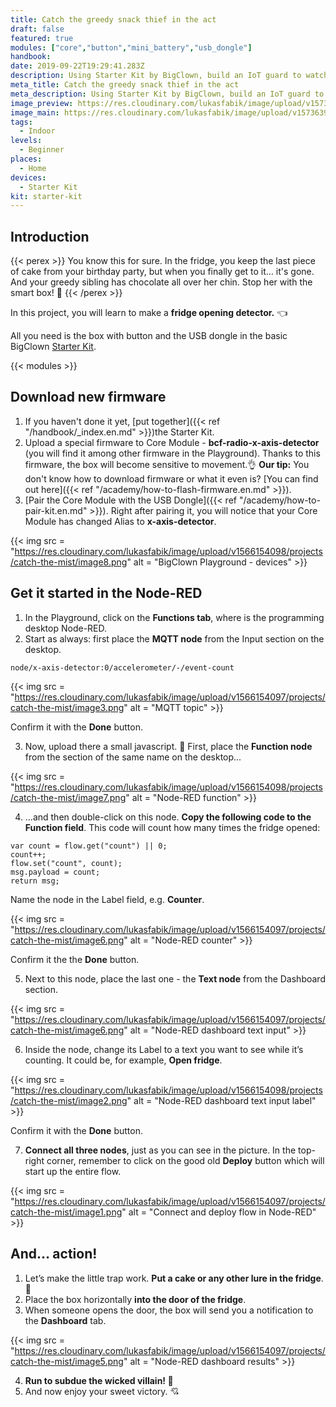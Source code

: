 ```yaml
---
title: Catch the greedy snack thief in the act
draft: false
featured: true
modules: ["core","button","mini_battery","usb_dongle"]
handbook:
date: 2019-09-22T19:29:41.283Z
description: Using Starter Kit by BigClown, build an IoT guard to watch over your food in the fridge. We have prepared an easy-to-follow instructions to do that.
meta_title: Catch the greedy snack thief in the act
meta_description: Using Starter Kit by BigClown, build an IoT guard to watch over your food in the fridge. We have prepared an easy-to-follow instructions to do that.
image_preview: https://res.cloudinary.com/lukasfabik/image/upload/v1573639706/projects/Catch-the-greedy-snack-thief-in-the-act/hardwario-ilustrace-zjisttim-jak-velka-zima-je-v-lednici.png
image_main: https://res.cloudinary.com/lukasfabik/image/upload/v1573639706/projects/Catch-the-greedy-snack-thief-in-the-act/hardwario-ilustrace-zjisttim-jak-velka-zima-je-v-lednici.png
tags:
  - Indoor
levels:
  - Beginner
places:
  - Home
devices:
  - Starter Kit
kit: starter-kit
---
```


## Introduction

{{< perex >}}
You know this for sure. In the fridge, you keep the last piece of cake from your birthday party, but when you finally get to it… it's gone. And your greedy sibling has chocolate all over her chin. Stop her with the smart box! 🎂
{{< /perex >}}

In this project, you will learn to make a **fridge opening detector.** 👈

All you need is the box with button and the USB dongle in the basic BigClown [Starter Kit](https://shop.bigclown.com/starter-kit/).

{{< modules >}}

##  Download new firmware

1. If you haven't done it yet, [put together]({{< ref "/handbook/_index.en.md" >}})the Starter Kit.
2. Upload a special firmware to Core Module - **bcf-radio-x-axis-detector** (you will find it among other firmware in the Playground). Thanks to this firmware, the box will become sensitive to movement.👌
   **Our tip:** You don't know how to download firmware or what it even is? [You can find out here]({{< ref "/academy/how-to-flash-firmware.en.md" >}}).
3. [Pair the Core Module with the USB Dongle]({{< ref "/academy/how-to-pair-kit.en.md" >}}). Right after pairing it, you will notice that your Core Module has changed Alias to **x-axis-detector**.

{{< img src = "https://res.cloudinary.com/lukasfabik/image/upload/v1566154098/projects/catch-the-mist/image8.png" alt = "BigClown Playground - devices" >}}

## Get it started in the Node-RED

1. In the Playground, click on the **Functions tab**, where is the programming desktop Node-RED.
2. Start as always: first place the **MQTT node** from the Input section on the desktop.


```
node/x-axis-detector:0/accelerometer/-/event-count
```

{{< img src = "https://res.cloudinary.com/lukasfabik/image/upload/v1566154097/projects/catch-the-mist/image3.png" alt = "MQTT topic" >}}

Confirm it with the **Done** button.

3. Now, upload there a small javascript. 🙌 First, place the **Function node** from the section of the same name on the desktop...

{{< img src = "https://res.cloudinary.com/lukasfabik/image/upload/v1566154098/projects/catch-the-mist/image7.png" alt = "Node-RED function" >}}

4. ...and then double-click on this node. **Copy the following code to the Function field**. This code will count how many times the fridge opened:


```
var count = flow.get("count") || 0;
count++;
flow.set("count", count);
msg.payload = count;
return msg;
```

Name the node in the Label field, e.g. **Counter**.

{{< img src = "https://res.cloudinary.com/lukasfabik/image/upload/v1566154097/projects/catch-the-mist/image6.png" alt = "Node-RED counter" >}}

Confirm it the the **Done** button.

5. Next to this node, place the last one - the **Text node** from the Dashboard section.

{{< img src = "https://res.cloudinary.com/lukasfabik/image/upload/v1566154097/projects/catch-the-mist/image6.png" alt = "Node-RED dashboard text input" >}}

6. Inside the node, change its Label to a text you want to see while it’s counting. It could be, for example, **Open fridge**.

{{< img src = "https://res.cloudinary.com/lukasfabik/image/upload/v1566154098/projects/catch-the-mist/image2.png" alt = "Node-RED dashboard text input label" >}}

Confirm it with the **Done** button.

7. **Connect all three nodes**, just as you can see in the picture. In the top-right corner, remember to click on the good old **Deploy** button which will start up the entire flow.

{{< img src = "https://res.cloudinary.com/lukasfabik/image/upload/v1566154097/projects/catch-the-mist/image1.png" alt = "Connect and deploy flow in Node-RED" >}}

## And… action!

1. Let’s make the little trap work. **Put a cake or any other lure in the fridge**. 🍰
2. Place the box horizontally **into the door of the fridge**.
3. When someone opens the door, the box will send you a notification to the **Dashboard** tab.

{{< img src = "https://res.cloudinary.com/lukasfabik/image/upload/v1566154097/projects/catch-the-mist/image5.png" alt = "Node-RED dashboard results" >}}

4. **Run to subdue the wicked villain! 👮**
5. And now enjoy your sweet victory. 💘
